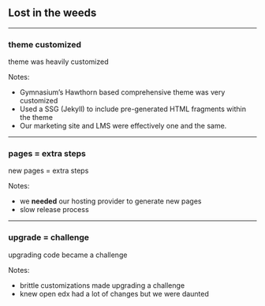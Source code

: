 ## Lost in the weeds

------

### theme customized<!-- .element: class="hide" -->

theme was heavily customized

Notes:
- Gymnasium’s Hawthorn based comprehensive theme was very customized
- Used a SSG (Jekyll) to include pre-generated HTML fragments within the theme
- Our marketing site and LMS were effectively one and the same.

------

### pages = extra steps<!-- .element: class="hide" -->

new pages = extra steps

Notes:
- we **needed** our hosting provider to generate new pages
- slow release process

------

### upgrade = challenge<!-- .element: class="hide" -->

upgrading code became a challenge

Notes:
- brittle customizations made upgrading a challenge
- knew open edx had a lot of changes but we were daunted
